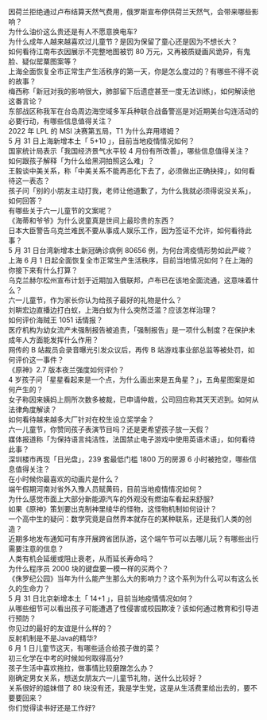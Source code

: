 因荷兰拒绝通过卢布结算天然气费用，俄罗斯宣布停供荷兰天然气，会带来哪些影响？  
为什么油价这么贵还是有人不愿意换电车?  
为什么成年人越来越喜欢过儿童节？是因为保留了童心还是因为不想长大？  
如何看待江南布衣因展示不完整地图被罚 80 万元，又再被质疑画风诡异，有鬼脸、疑似罂粟图案等？  
上海全面恢复全市正常生产生活秩序的第一天，你是怎么度过的？有哪些不得不说的故事？  
梅西称「新冠对我的影响很大，肺部留下后遗症甚至一度无法训练」，如何解读他这番言论？  
东部战区称我军在台岛周边海空域多军兵种联合战备警巡是对近期美台勾连活动的必要行动，有哪些信息值得关注？  
2022 年 LPL 的 MSI 决赛第五局，T1 为什么弃用塔姆？  
5 月 31 日上海新增本土「 5+10 」，目前当地疫情情况如何？  
国家统计局表示「我国经济景气水平较 4 月份有所改善」，哪些信息值得关注？  
如何跟孩子解释「为什么给黑洞拍照这么难」？  
王毅谈中美关系，称「中美关系不能再恶化下去了，必须做出正确抉择」，如何看待这一表态？  
孩子问「别的小朋友主动打我，老师让他道歉了，为什么我就必须得说没关系」，如何回答？  
有哪些关于六一儿童节的文案呢？  
《海蒂和爷爷》为什么说童真是世间上最珍贵的东西？  
日本大臣警告乌克兰难民不要从事成人娱乐工作，因为签证不允许，如何看待此事？  
5 月 31 日台湾新增本土新冠确诊病例 80656 例，为何台湾疫情形势如此严峻？  
上海 6 月 1 日起全面恢复全市正常生产生活秩序，目前当地情况如何？在上海的你接下来有什么打算？  
乌克兰赫尔松州宣布计划于近期加入俄联邦，卢布已在该地全面流通，这意味着什么？  
六一儿童节，作为家长你认为给孩子最好的礼物是什么？  
刘畊宏边直播边打白蚁，上海白蚁为什么突然泛滥？应该怎样治理？  
如何评价海贼王 1051 话情报？  
医疗机构为幼女流产未强制报告被追责，「强制报告」是一项什么制度？在保护未成年人方面能发挥什么作用？  
网传的 B 站裁员会录音曝光引发众议后，再传 B 站游戏事业部总监等被处罚，如何评价这一事件？  
《原神》2.7 版本夜兰强度如何评价？  
4 岁孩子问「星星看起来是一个点，为什么画出来是五角星？」，五角星图案是如何产生的？  
女子称因来姨妈上厕所次数多被裁，已申请仲裁，公司回应称其天天迟到。如何从法律角度解读？  
如何看待越来越多大厂针对在校生设立奖学金？  
六一儿童节，你赞同孩子表演节目吗？还是更希望孩子放一天假？  
媒体报道称「为保持语言纯洁性，法国禁止电子游戏中使用英语术语」，如何看待此事？  
深圳楼市再现「日光盘」，239 套最低门槛 1800 万的房源 6 小时被抢空，哪些信息值得关注？  
在小时候你最喜欢的动画片是什么？  
端午假期河南对省外入豫人员赋黄码，目前当地疫情情况如何？  
为什么感觉市面上大部分新能源汽车的外观没有燃油车看起来舒服?  
如果《原神》策划要出克制神里绫华的怪物，这怪物机制如何设计？  
一个高中生的疑问：数学究竟是自然界本就存在的某种联系，还是我们人类的创造？  
近期多地发布通知可有序开展跨省团队游，这个端午节可以去哪儿玩？有哪些出行需要注意的信息？  
人类有机会延缓或阻止衰老，从而延长寿命吗？  
为什么程序员 2000 块的键盘要一模一样的买两个？  
《侏罗纪公园》当年为什么能产生那么大的影响力？这个系列为什么可以有这么长久的生命力？  
5 月 31 日北京新增本土「 14+1 」，目前当地疫情情况如何？  
从哪些细节可以看出孩子可能遭遇了性侵害或校园欺凌？该如何通过教育和引导进行预防？  
你见过的最好的友谊是什么样的？  
反射机制是不是Java的精华?  
6 月 1 日儿童节这天，有哪些适合给孩子做的菜？  
初三化学在中考的时候如何取得高分?  
孩子生活中喜欢拖拉，做事情比较磨蹭怎么办？  
刚确定男女关系，想送女朋友六一儿童节礼物，送什么比较好？  
关系很好的姐妹借了 80 块没有还，我是学生党，这是从生活费里给出去的，要不要要回来？  
你们觉得读书好还是工作好?  
